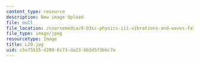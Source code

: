 ```yaml
---
content_type: resource
description: New image Upload
file: null
file_location: /coursemedia/8-03sc-physics-iii-vibrations-and-waves-fall-2016/c5e75515d2806c73da23bb2d5f3bbc7a_L20.jpg
file_type: image/jpeg
resourcetype: Image
title: L20.jpg
uid: c5e75515-d280-6c73-da23-bb2d5f3bbc7a
---
```

